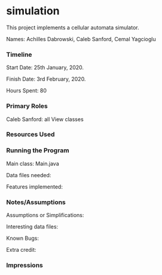 simulation
====

This project implements a cellular automata simulator.

Names: Achilles Dabrowski, Caleb Sanford, Cemal Yagcioglu

### Timeline

Start Date: 25th January, 2020.

Finish Date: 3rd February, 2020.

Hours Spent: 80 

### Primary Roles
Caleb Sanford: all View classes

### Resources Used


### Running the Program

Main class: Main.java

Data files needed: 


Features implemented:



### Notes/Assumptions

Assumptions or Simplifications:

Interesting data files:

Known Bugs:

Extra credit:


### Impressions

